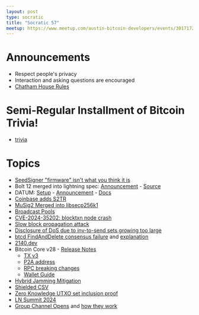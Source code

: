 ```yaml
---
layout: post
type: socratic
title: "Socratic 57"
meetup: https://www.meetup.com/austin-bitcoin-developers/events/301717248
---
```


# Announcements

- Respect people's privacy
- Interaction and asking questions are encouraged
- [Chatham House Rules](https://www.chathamhouse.org/about-us/chatham-house-rule)

# Semi-Regular Installment of Bitcoin Trivia!

- [trivia]()

# Topics

- [SeedSigner "firmware" isn't what you think it is](https://gist.github.com/kdmukai/e270dd1c7b53b8daea4a9fc1ac89847c)
- Bolt 12 merged into lightning spec: [Announcement](https://stacker.news/items/698612) - [Source](https://github.com/lightning/bolts/blob/master/12-offer-encoding.md)
- DATUM: [Setup](https://ocean.xyz/docs/datum-setup) - [Announcement](https://bitcoinmagazine.com/technical/aaron-oceans-datum-is-tackling-bitcoins-most-pressing-problem) - [Docs](https://ocean.xyz/docs/datum)
- [Coinbase adds S2TR](https://x.com/coinbaseassets/status/1843712761391399318?s=46&t=fmMSkrK7pqpQM0KQQmMMzg)
- [MuSig2 Merged into libsecp256k1](https://x.com/n1ckler/status/1843311745860849940)
- [Broadcast Pools](https://github.com/bitcoin/bitcoin/issues/30471)
- [CVE-2024-35202: blocktxn node crash](https://bitcoincore.org/en/2024/10/08/disclose-blocktxn-crash/)
- [Slow block propagation attack](https://bitcoincore.org/en/2024/10/08/disclose-mutated-blocks-hindering-propagation/)
- [Disclosure of DoS due to inv-to-send sets growing too large](https://bitcoincore.org/en/2024/10/08/disclose-large-inv-to-send/)
- [btcd FindAndDelete consensus failure](https://github.com/btcsuite/btcd/security/advisories/GHSA-27vh-h6mc-q6g8) and [explanation](https://bitcoinops.org/en/newsletters/2024/10/11/#cve-2024-38365-btcd-consensus-failure)
- [2140.dev](https://2140.dev/)
- Bitcoin Core v28 - [Release Notes](https://github.com/bitcoin/bitcoin/blob/master/doc/release-notes/release-notes-28.0.md)
  - [TX v3](https://bitcoinops.org/en/topics/version-3-transaction-relay/)
  - [P2A address](https://mempool.space/address/bc1pfeessrawgf)
  - [RPC breaking changes](https://github.com/bitcoin/bitcoin/issues/31039)
  - [Wallet Guide](https://bitcoinops.org/en/bitcoin-core-28-wallet-integration-guide/)
- [Hybrid Jamming Mitigation](https://delvingbitcoin.org/t/hybrid-jamming-mitigation-results-and-updates/1147)
- [Shielded CSV](https://mailing-list.bitcoindevs.xyz/bitcoindev/b0afc5f2-4dcc-469d-b952-03eeac6e7d1b@gmail.com/)
- [Zero Knowledge UTXO set inclusion proof](https://delvingbitcoin.org/t/proving-utxo-set-inclusion-in-zero-knowledge/1142)
- [LN Summit 2024](https://delvingbitcoin.org/t/ln-summit-2024-notes-summary-commentary/1198)
- [Group Channel Opens](https://lightningnetwork.plus/posts/594) and [how they work](https://lightningnetwork.plus/posts/456)
